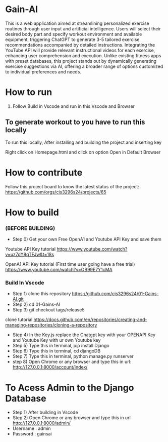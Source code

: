 # Gain-AI

This is a web application aimed at streamlining personalized exercise routines through user input and artificial intelligence. Users will select their desired body part and specify workout environment and available equipment, triggering ChatGPT to generate 3-5 tailored exercise recommendations accompanied by detailed instructions. Integrating the YouTube API will provide relevant instructional videos for each exercise, enhancing user comprehension and execution. Unlike existing fitness apps with preset databases, this project stands out by dynamically generating exercise suggestions via AI, offering a broader range of options customized to individual preferences and needs.




# How to run
  
1. Follow Build in Vscode and run in this Vscode and Browser 


## To generate workout to you have to run this locally
To run this locally, After installing and building the project and inserting key 

Right click on Homepage.html and click on option Open in Default Browser


# How to contribute
Follow this project board to know the latest status of the project: https://github.com/orgs/cis3296s24/projects/65

# How to build
### (BEFORE BUILDING)
- Step 0) Get your own Free OpenA1 and Youtube API Key and save them 

Youtube API Key tutorial 
https://www.youtube.com/watch?v=uz7dY8qTFJw&t=18s

OpenA1 API Key tutorial (First time user going have a free trial)
https://www.youtube.com/watch?v=OB99E7Y1cMA



### Build In Vscode 
- Step 1) clone this repository https://github.com/cis3296s24/01-Gains-AI.git
- Step 2) cd 01-Gains-AI
- Step 3) git checkout tags/release5

clone tutorial https://docs.github.com/en/repositories/creating-and-managing-repositories/cloning-a-repository

- Step 4) In the Key.js replace the Chatgpt key with your OPENAPI Key and Youtube Key with ur own Youtube key
- Step 5) Type this in terminal,  pip install Django
- Step 6) Type this in terminal,  cd djangoDB
- Step 7) Type this in terminal,  python manage.py runserver
- step 8) Open Chrome or any browser and type this in url:   http://127.0.0.1:8000/account/index/

# To Acess Admin to the Django Database 
- Step 1) After building in Vscode
- Step 2) Open Chrome or any browser and type this in url http://127.0.0.1:8000/admin/
- Username : admin
- Password : gainsai
